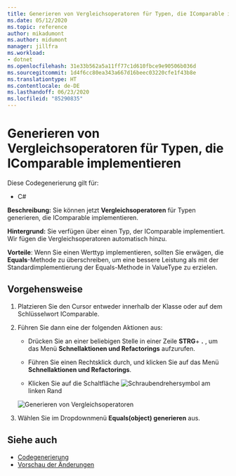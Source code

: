 ```yaml
---
title: Generieren von Vergleichsoperatoren für Typen, die IComparable implementieren
ms.date: 05/12/2020
ms.topic: reference
author: mikadumont
ms.author: midumont
manager: jillfra
ms.workload:
- dotnet
ms.openlocfilehash: 31e33b562a5a11ff77c1d610fbce9e90506b036d
ms.sourcegitcommit: 1d4f6cc80ea343a667d16beec03220cfe1f43b8e
ms.translationtype: HT
ms.contentlocale: de-DE
ms.lasthandoff: 06/23/2020
ms.locfileid: "85290835"
---
```

# <a name="generate-comparison-operators-for-types-that-implement-icomparable"></a>Generieren von Vergleichsoperatoren für Typen, die IComparable implementieren

Diese Codegenerierung gilt für:

- C#

**Beschreibung:** Sie können jetzt **Vergleichsoperatoren** für Typen generieren, die IComparable implementieren.

**Hintergrund:** Sie verfügen über einen Typ, der IComparable implementiert. Wir fügen die Vergleichsoperatoren automatisch hinzu.

**Vorteile**: Wenn Sie einen Werttyp implementieren, sollten Sie erwägen, die **Equals**-Methode zu überschreiben, um eine bessere Leistung als mit der Standardimplementierung der Equals-Methode in ValueType zu erzielen.

## <a name="how-to"></a>Vorgehensweise

1. Platzieren Sie den Cursor entweder innerhalb der Klasse oder auf dem Schlüsselwort IComparable.

2. Führen Sie dann eine der folgenden Aktionen aus:

   - Drücken Sie an einer beliebigen Stelle in einer Zeile **STRG**+ **.** , um das Menü **Schnellaktionen und Refactorings** aufzurufen.

   - Führen Sie einen Rechtsklick durch, und klicken Sie auf das Menü **Schnellaktionen und Refactorings**.

   - Klicken Sie auf die Schaltfläche ![Schraubendrehersymbol](../media/screwdriver-icon.png) am linken Rand

   ![Generieren von Vergleichsoperatoren](media/generate-comparison-operators.png)

3. Wählen Sie im Dropdownmenü **Equals(object) generieren** aus.

## <a name="see-also"></a>Siehe auch

- [Codegenerierung](../code-generation-in-visual-studio.md)
- [Vorschau der Änderungen](../../ide/preview-changes.md)
